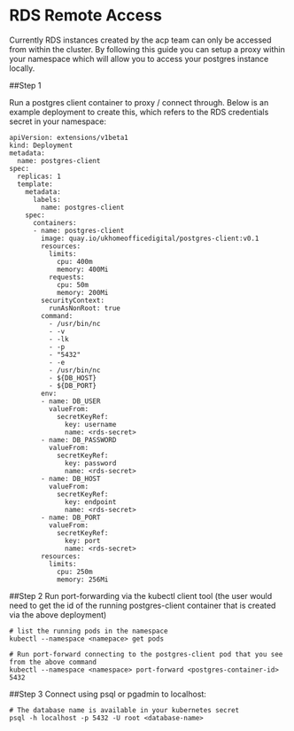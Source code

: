 # RDS Remote Access
Currently RDS instances created by the acp team can only be accessed from within the cluster. By following this guide you can setup a proxy within your namespace which will allow you to access your postgres instance locally.

##Step 1

Run a postgres client container to proxy / connect through. Below is an example deployment to create this, which refers to the RDS credentials secret in your namespace:

```
apiVersion: extensions/v1beta1
kind: Deployment
metadata:
  name: postgres-client
spec:
  replicas: 1
  template:
    metadata:
      labels:
        name: postgres-client
    spec:
      containers:
      - name: postgres-client
        image: quay.io/ukhomeofficedigital/postgres-client:v0.1
        resources:
          limits:
            cpu: 400m
            memory: 400Mi
          requests:
            cpu: 50m
            memory: 200Mi
        securityContext:
          runAsNonRoot: true
        command:
          - /usr/bin/nc
          - -v
          - -lk
          - -p
          - "5432"
          - -e
          - /usr/bin/nc
          - ${DB_HOST}
          - ${DB_PORT}
        env:
        - name: DB_USER
          valueFrom:
            secretKeyRef:
              key: username
              name: <rds-secret>
        - name: DB_PASSWORD
          valueFrom:
            secretKeyRef:
              key: password
              name: <rds-secret>
        - name: DB_HOST
          valueFrom:
            secretKeyRef:
              key: endpoint
              name: <rds-secret>
        - name: DB_PORT
          valueFrom:
            secretKeyRef:
              key: port
              name: <rds-secret>
        resources:
          limits:
            cpu: 250m
            memory: 256Mi
```

##Step 2
Run port-forwarding via the kubectl client tool (the user would need to get the id of the running postgres-client container that is created via the above deployment)

```
# list the running pods in the namespace
kubectl --namespace <namepace> get pods

# Run port-forward connecting to the postgres-client pod that you see from the above command
kubectl --namespace <namespace> port-forward <postgres-container-id> 5432
```

##Step 3
Connect using psql or pgadmin to localhost:

```
# The database name is available in your kubernetes secret
psql -h localhost -p 5432 -U root <database-name>
```

